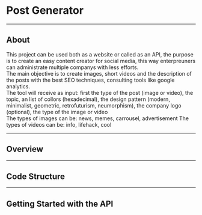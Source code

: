 # Post Generator
---

## About

This project can be used both as a website or called as an API, the purpose is to create an easy content
creator for social media, this way enterpreuners can administrate multiple companys with less efforts.
<br />
The main objective is to create images, short videos and the description of the posts with the best SEO
techniques, consulting tools like google analytics.
<br />
The tool will receive as input: first the type of the post (image or video), the topic, an list of collors (hexadecimal),
the design pattern (modern, minimalist, geometric, retrofuturism, neumorphism), the company logo (optional), the type of the image or video
<br />
The types of images can be: news, memes, carrousel, advertisement
The types of videos can be: info, lifehack, cool

---

## Overview

---

## Code Structure

---

## Getting Started with the API

